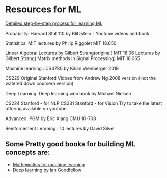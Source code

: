 # Resources for ML

[Detailed step-by-step process for learning ML](https://github.com/dwipddalal/Resources_of_ml/blob/main/ML%20Material.pdf)

Probability:
Harvard Stat 110 by Blitzstein - Youtube videos and book

Statisitics:
MIT lectures by Philip Riggolet MIT 18.650

Linear Algebra:
Lectures by Gilbert Strang(original) MIT 18.06
Lectures by Gilbert Strang( Matrix methods in Signal Processing) MIT 18.065

Machine learning :
CS4780 by Kilian Weinberger 2019

CS229 Original Stanford Vidoes from Andrew Ng 2008 version ( not the watered down coursera version)

Deep Learning:
Deep learning web book by Michael Nielsen

CS224 Stanford - for NLP
CS231 Stanford - for Vision
Try to take the latest offering available on youtube

Advanced:
PGM by Eric Xiang CMU 10-708

Reinforcement Learning :
10 lectures by David Silver


## Some Pretty good books for building ML concepts are:
- [Mathematics for machine learning](https://github.com/dwipddalal/Resources_of_ml/blob/main/mml-book.pdf)
- [Deep learning by Ian Goodfellow](https://www.deeplearningbook.org/)
